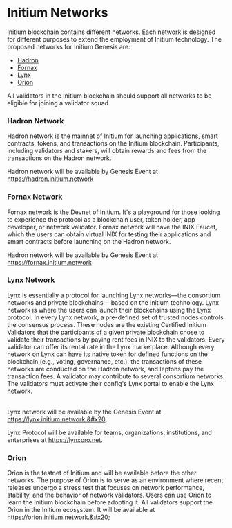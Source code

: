 # Initium Networks

Initium blockchain contains different networks. Each network is designed for different purposes to extend the employment of Initium technology. The proposed networks for Initium Genesis are:

* [Hadron](initium-networks.md#hadron-network)&#x20;
* [Fornax](initium-networks.md#fornax)&#x20;
* [Lynx](initium-networks.md#lynx)
* [Orion](initium-networks.md#orion)

All validators in the Initium blockchain should support all networks to be eligible for joining a validator squad.&#x20;

### Hadron Network

Hadron network is the mainnet of Initium for launching applications, smart contracts, tokens, and transactions on the Initium blockchain. Participants, including validators and stakers, will obtain rewards and fees from the transactions on the Hadron network. &#x20;

Hadron network will be available by Genesis Event at https://hadron.initium.network

### Fornax Network

Fornax network is the Devnet of Initium. It's a playground for those looking to experience the protocol as a blockchain user, token holder, app developer, or network validator. Fornax network will have the INIX Faucet, which the users can obtain virtual INIX for testing their applications and smart contracts before launching on the Hadron network.

Hadron network will be available by Genesis Event at https://fornax.initium.network

### Lynx Network

Lynx is essentially a protocol for launching Lynx networks––the consortium networks and private blockchains–– based on the Initium technology. Lynx network is where the users can launch their blockchains using the Lynx protocol. In every Lynx network, a pre-defined set of trusted nodes controls the consensus process. These nodes are the existing Certified Initium Validators that the participants of a given private blockchain chose to validate their transactions by paying rent fees in INIX to the validators. Every validator can offer its rental rate in the Lynx marketplace. Although every network on Lynx can have its native token for defined functions on the blockchain (e.g., voting, governance, etc.), the transactions of these networks are conducted on the Hadron network, and leptons pay the transaction fees. A validator may contribute to several consortium networks. The validators must activate their config's Lynx portal to enable the Lynx network.

\
Lynx network will be available by the Genesis Event at https://lynx.initium.network.&#x20;

Lynx Protocol will be available for teams, organizations, institutions, and enterprises at https://lynxpro.net.

### Orion

Orion is the testnet of Initium and will be available before the other networks. The purpose of Orion is to serve as an environment where recent releases undergo a stress test that focuses on network performance, stability, and the behavior of network validators. Users can use Orion to learn the Initium blockchain before adopting it. All validators support the Orion in the Initium ecosystem. It will be available at https://orion.initium.network.&#x20;
